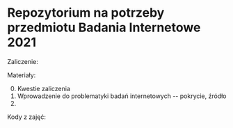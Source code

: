 # Repozytorium na potrzeby przedmiotu Badania Internetowe 2021

Zaliczenie:


Materiały:

0. Kwestie zaliczenia
1. Wprowadzenie do problematyki badań internetowych -- pokrycie, źródło
2. 

Kody z zajęć:

